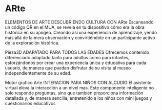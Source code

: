 # ARte

ELEMENTOS DE ARTE
DESCUBRIENDO CULTURA CON ARte
Escaneando un código QR en el MUA, se revela en tu dispositivo cómo era la obra histórica en su apogeo. Creando así una experiencia de aprendizaje, yendo más allá de la mera observación y convirtiéndote en un participante activo de la exploración histórica.


Pieza3D
ADAPATADO PARA TODOS LAS EDADES
Ofrecemos contenido diferenciado adaptado tanto para adultos como para infantes, esforzándonos por crear una experiencia única y educativa para cada usuario, de manera que puedan disfrutar de su visita al museo independientemente de su edad.

Motor grafico Arte
INTERACION PARA NIÑOS CON ALCUDIO
El asistente virtual eleva la interacción a un nivel mas. Este componente inteligente no solo responde preguntas, sino que también proporciona información detallada y, de manera sencilla, entretenido a los niños con mini juegos y cuestionarios educativos
